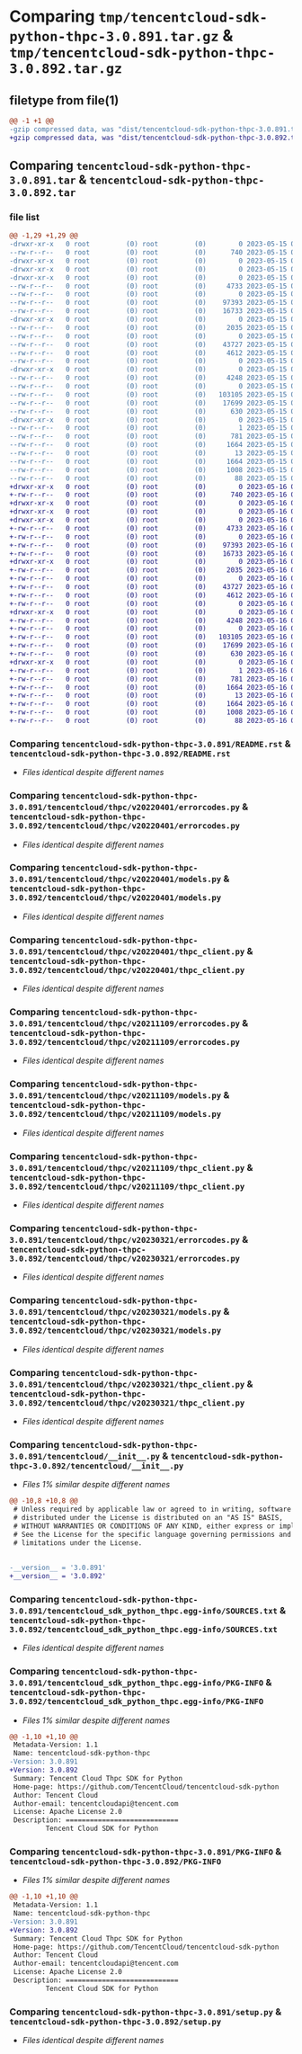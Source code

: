 # Comparing `tmp/tencentcloud-sdk-python-thpc-3.0.891.tar.gz` & `tmp/tencentcloud-sdk-python-thpc-3.0.892.tar.gz`

## filetype from file(1)

```diff
@@ -1 +1 @@
-gzip compressed data, was "dist/tencentcloud-sdk-python-thpc-3.0.891.tar", last modified: Mon May 15 04:41:45 2023, max compression
+gzip compressed data, was "dist/tencentcloud-sdk-python-thpc-3.0.892.tar", last modified: Tue May 16 00:47:40 2023, max compression
```

## Comparing `tencentcloud-sdk-python-thpc-3.0.891.tar` & `tencentcloud-sdk-python-thpc-3.0.892.tar`

### file list

```diff
@@ -1,29 +1,29 @@
-drwxr-xr-x   0 root         (0) root         (0)        0 2023-05-15 04:41:45.000000 tencentcloud-sdk-python-thpc-3.0.891/
--rw-r--r--   0 root         (0) root         (0)      740 2023-05-15 04:41:45.000000 tencentcloud-sdk-python-thpc-3.0.891/README.rst
-drwxr-xr-x   0 root         (0) root         (0)        0 2023-05-15 04:41:45.000000 tencentcloud-sdk-python-thpc-3.0.891/tencentcloud/
-drwxr-xr-x   0 root         (0) root         (0)        0 2023-05-15 04:41:45.000000 tencentcloud-sdk-python-thpc-3.0.891/tencentcloud/thpc/
-drwxr-xr-x   0 root         (0) root         (0)        0 2023-05-15 04:41:45.000000 tencentcloud-sdk-python-thpc-3.0.891/tencentcloud/thpc/v20220401/
--rw-r--r--   0 root         (0) root         (0)     4733 2023-05-15 04:41:45.000000 tencentcloud-sdk-python-thpc-3.0.891/tencentcloud/thpc/v20220401/errorcodes.py
--rw-r--r--   0 root         (0) root         (0)        0 2023-05-15 04:41:45.000000 tencentcloud-sdk-python-thpc-3.0.891/tencentcloud/thpc/v20220401/__init__.py
--rw-r--r--   0 root         (0) root         (0)    97393 2023-05-15 04:41:45.000000 tencentcloud-sdk-python-thpc-3.0.891/tencentcloud/thpc/v20220401/models.py
--rw-r--r--   0 root         (0) root         (0)    16733 2023-05-15 04:41:45.000000 tencentcloud-sdk-python-thpc-3.0.891/tencentcloud/thpc/v20220401/thpc_client.py
-drwxr-xr-x   0 root         (0) root         (0)        0 2023-05-15 04:41:45.000000 tencentcloud-sdk-python-thpc-3.0.891/tencentcloud/thpc/v20211109/
--rw-r--r--   0 root         (0) root         (0)     2035 2023-05-15 04:41:45.000000 tencentcloud-sdk-python-thpc-3.0.891/tencentcloud/thpc/v20211109/errorcodes.py
--rw-r--r--   0 root         (0) root         (0)        0 2023-05-15 04:41:45.000000 tencentcloud-sdk-python-thpc-3.0.891/tencentcloud/thpc/v20211109/__init__.py
--rw-r--r--   0 root         (0) root         (0)    43727 2023-05-15 04:41:45.000000 tencentcloud-sdk-python-thpc-3.0.891/tencentcloud/thpc/v20211109/models.py
--rw-r--r--   0 root         (0) root         (0)     4612 2023-05-15 04:41:45.000000 tencentcloud-sdk-python-thpc-3.0.891/tencentcloud/thpc/v20211109/thpc_client.py
--rw-r--r--   0 root         (0) root         (0)        0 2023-05-15 04:41:45.000000 tencentcloud-sdk-python-thpc-3.0.891/tencentcloud/thpc/__init__.py
-drwxr-xr-x   0 root         (0) root         (0)        0 2023-05-15 04:41:45.000000 tencentcloud-sdk-python-thpc-3.0.891/tencentcloud/thpc/v20230321/
--rw-r--r--   0 root         (0) root         (0)     4248 2023-05-15 04:41:45.000000 tencentcloud-sdk-python-thpc-3.0.891/tencentcloud/thpc/v20230321/errorcodes.py
--rw-r--r--   0 root         (0) root         (0)        0 2023-05-15 04:41:45.000000 tencentcloud-sdk-python-thpc-3.0.891/tencentcloud/thpc/v20230321/__init__.py
--rw-r--r--   0 root         (0) root         (0)   103105 2023-05-15 04:41:45.000000 tencentcloud-sdk-python-thpc-3.0.891/tencentcloud/thpc/v20230321/models.py
--rw-r--r--   0 root         (0) root         (0)    17699 2023-05-15 04:41:45.000000 tencentcloud-sdk-python-thpc-3.0.891/tencentcloud/thpc/v20230321/thpc_client.py
--rw-r--r--   0 root         (0) root         (0)      630 2023-05-15 04:41:45.000000 tencentcloud-sdk-python-thpc-3.0.891/tencentcloud/__init__.py
-drwxr-xr-x   0 root         (0) root         (0)        0 2023-05-15 04:41:45.000000 tencentcloud-sdk-python-thpc-3.0.891/tencentcloud_sdk_python_thpc.egg-info/
--rw-r--r--   0 root         (0) root         (0)        1 2023-05-15 04:41:45.000000 tencentcloud-sdk-python-thpc-3.0.891/tencentcloud_sdk_python_thpc.egg-info/dependency_links.txt
--rw-r--r--   0 root         (0) root         (0)      781 2023-05-15 04:41:45.000000 tencentcloud-sdk-python-thpc-3.0.891/tencentcloud_sdk_python_thpc.egg-info/SOURCES.txt
--rw-r--r--   0 root         (0) root         (0)     1664 2023-05-15 04:41:45.000000 tencentcloud-sdk-python-thpc-3.0.891/tencentcloud_sdk_python_thpc.egg-info/PKG-INFO
--rw-r--r--   0 root         (0) root         (0)       13 2023-05-15 04:41:45.000000 tencentcloud-sdk-python-thpc-3.0.891/tencentcloud_sdk_python_thpc.egg-info/top_level.txt
--rw-r--r--   0 root         (0) root         (0)     1664 2023-05-15 04:41:45.000000 tencentcloud-sdk-python-thpc-3.0.891/PKG-INFO
--rw-r--r--   0 root         (0) root         (0)     1008 2023-05-15 04:41:45.000000 tencentcloud-sdk-python-thpc-3.0.891/setup.py
--rw-r--r--   0 root         (0) root         (0)       88 2023-05-15 04:41:45.000000 tencentcloud-sdk-python-thpc-3.0.891/setup.cfg
+drwxr-xr-x   0 root         (0) root         (0)        0 2023-05-16 00:47:40.000000 tencentcloud-sdk-python-thpc-3.0.892/
+-rw-r--r--   0 root         (0) root         (0)      740 2023-05-16 00:47:40.000000 tencentcloud-sdk-python-thpc-3.0.892/README.rst
+drwxr-xr-x   0 root         (0) root         (0)        0 2023-05-16 00:47:40.000000 tencentcloud-sdk-python-thpc-3.0.892/tencentcloud/
+drwxr-xr-x   0 root         (0) root         (0)        0 2023-05-16 00:47:40.000000 tencentcloud-sdk-python-thpc-3.0.892/tencentcloud/thpc/
+drwxr-xr-x   0 root         (0) root         (0)        0 2023-05-16 00:47:40.000000 tencentcloud-sdk-python-thpc-3.0.892/tencentcloud/thpc/v20220401/
+-rw-r--r--   0 root         (0) root         (0)     4733 2023-05-16 00:47:40.000000 tencentcloud-sdk-python-thpc-3.0.892/tencentcloud/thpc/v20220401/errorcodes.py
+-rw-r--r--   0 root         (0) root         (0)        0 2023-05-16 00:47:40.000000 tencentcloud-sdk-python-thpc-3.0.892/tencentcloud/thpc/v20220401/__init__.py
+-rw-r--r--   0 root         (0) root         (0)    97393 2023-05-16 00:47:40.000000 tencentcloud-sdk-python-thpc-3.0.892/tencentcloud/thpc/v20220401/models.py
+-rw-r--r--   0 root         (0) root         (0)    16733 2023-05-16 00:47:40.000000 tencentcloud-sdk-python-thpc-3.0.892/tencentcloud/thpc/v20220401/thpc_client.py
+drwxr-xr-x   0 root         (0) root         (0)        0 2023-05-16 00:47:40.000000 tencentcloud-sdk-python-thpc-3.0.892/tencentcloud/thpc/v20211109/
+-rw-r--r--   0 root         (0) root         (0)     2035 2023-05-16 00:47:40.000000 tencentcloud-sdk-python-thpc-3.0.892/tencentcloud/thpc/v20211109/errorcodes.py
+-rw-r--r--   0 root         (0) root         (0)        0 2023-05-16 00:47:40.000000 tencentcloud-sdk-python-thpc-3.0.892/tencentcloud/thpc/v20211109/__init__.py
+-rw-r--r--   0 root         (0) root         (0)    43727 2023-05-16 00:47:40.000000 tencentcloud-sdk-python-thpc-3.0.892/tencentcloud/thpc/v20211109/models.py
+-rw-r--r--   0 root         (0) root         (0)     4612 2023-05-16 00:47:40.000000 tencentcloud-sdk-python-thpc-3.0.892/tencentcloud/thpc/v20211109/thpc_client.py
+-rw-r--r--   0 root         (0) root         (0)        0 2023-05-16 00:47:40.000000 tencentcloud-sdk-python-thpc-3.0.892/tencentcloud/thpc/__init__.py
+drwxr-xr-x   0 root         (0) root         (0)        0 2023-05-16 00:47:40.000000 tencentcloud-sdk-python-thpc-3.0.892/tencentcloud/thpc/v20230321/
+-rw-r--r--   0 root         (0) root         (0)     4248 2023-05-16 00:47:40.000000 tencentcloud-sdk-python-thpc-3.0.892/tencentcloud/thpc/v20230321/errorcodes.py
+-rw-r--r--   0 root         (0) root         (0)        0 2023-05-16 00:47:40.000000 tencentcloud-sdk-python-thpc-3.0.892/tencentcloud/thpc/v20230321/__init__.py
+-rw-r--r--   0 root         (0) root         (0)   103105 2023-05-16 00:47:40.000000 tencentcloud-sdk-python-thpc-3.0.892/tencentcloud/thpc/v20230321/models.py
+-rw-r--r--   0 root         (0) root         (0)    17699 2023-05-16 00:47:40.000000 tencentcloud-sdk-python-thpc-3.0.892/tencentcloud/thpc/v20230321/thpc_client.py
+-rw-r--r--   0 root         (0) root         (0)      630 2023-05-16 00:47:40.000000 tencentcloud-sdk-python-thpc-3.0.892/tencentcloud/__init__.py
+drwxr-xr-x   0 root         (0) root         (0)        0 2023-05-16 00:47:40.000000 tencentcloud-sdk-python-thpc-3.0.892/tencentcloud_sdk_python_thpc.egg-info/
+-rw-r--r--   0 root         (0) root         (0)        1 2023-05-16 00:47:40.000000 tencentcloud-sdk-python-thpc-3.0.892/tencentcloud_sdk_python_thpc.egg-info/dependency_links.txt
+-rw-r--r--   0 root         (0) root         (0)      781 2023-05-16 00:47:40.000000 tencentcloud-sdk-python-thpc-3.0.892/tencentcloud_sdk_python_thpc.egg-info/SOURCES.txt
+-rw-r--r--   0 root         (0) root         (0)     1664 2023-05-16 00:47:40.000000 tencentcloud-sdk-python-thpc-3.0.892/tencentcloud_sdk_python_thpc.egg-info/PKG-INFO
+-rw-r--r--   0 root         (0) root         (0)       13 2023-05-16 00:47:40.000000 tencentcloud-sdk-python-thpc-3.0.892/tencentcloud_sdk_python_thpc.egg-info/top_level.txt
+-rw-r--r--   0 root         (0) root         (0)     1664 2023-05-16 00:47:40.000000 tencentcloud-sdk-python-thpc-3.0.892/PKG-INFO
+-rw-r--r--   0 root         (0) root         (0)     1008 2023-05-16 00:47:40.000000 tencentcloud-sdk-python-thpc-3.0.892/setup.py
+-rw-r--r--   0 root         (0) root         (0)       88 2023-05-16 00:47:40.000000 tencentcloud-sdk-python-thpc-3.0.892/setup.cfg
```

### Comparing `tencentcloud-sdk-python-thpc-3.0.891/README.rst` & `tencentcloud-sdk-python-thpc-3.0.892/README.rst`

 * *Files identical despite different names*

### Comparing `tencentcloud-sdk-python-thpc-3.0.891/tencentcloud/thpc/v20220401/errorcodes.py` & `tencentcloud-sdk-python-thpc-3.0.892/tencentcloud/thpc/v20220401/errorcodes.py`

 * *Files identical despite different names*

### Comparing `tencentcloud-sdk-python-thpc-3.0.891/tencentcloud/thpc/v20220401/models.py` & `tencentcloud-sdk-python-thpc-3.0.892/tencentcloud/thpc/v20220401/models.py`

 * *Files identical despite different names*

### Comparing `tencentcloud-sdk-python-thpc-3.0.891/tencentcloud/thpc/v20220401/thpc_client.py` & `tencentcloud-sdk-python-thpc-3.0.892/tencentcloud/thpc/v20220401/thpc_client.py`

 * *Files identical despite different names*

### Comparing `tencentcloud-sdk-python-thpc-3.0.891/tencentcloud/thpc/v20211109/errorcodes.py` & `tencentcloud-sdk-python-thpc-3.0.892/tencentcloud/thpc/v20211109/errorcodes.py`

 * *Files identical despite different names*

### Comparing `tencentcloud-sdk-python-thpc-3.0.891/tencentcloud/thpc/v20211109/models.py` & `tencentcloud-sdk-python-thpc-3.0.892/tencentcloud/thpc/v20211109/models.py`

 * *Files identical despite different names*

### Comparing `tencentcloud-sdk-python-thpc-3.0.891/tencentcloud/thpc/v20211109/thpc_client.py` & `tencentcloud-sdk-python-thpc-3.0.892/tencentcloud/thpc/v20211109/thpc_client.py`

 * *Files identical despite different names*

### Comparing `tencentcloud-sdk-python-thpc-3.0.891/tencentcloud/thpc/v20230321/errorcodes.py` & `tencentcloud-sdk-python-thpc-3.0.892/tencentcloud/thpc/v20230321/errorcodes.py`

 * *Files identical despite different names*

### Comparing `tencentcloud-sdk-python-thpc-3.0.891/tencentcloud/thpc/v20230321/models.py` & `tencentcloud-sdk-python-thpc-3.0.892/tencentcloud/thpc/v20230321/models.py`

 * *Files identical despite different names*

### Comparing `tencentcloud-sdk-python-thpc-3.0.891/tencentcloud/thpc/v20230321/thpc_client.py` & `tencentcloud-sdk-python-thpc-3.0.892/tencentcloud/thpc/v20230321/thpc_client.py`

 * *Files identical despite different names*

### Comparing `tencentcloud-sdk-python-thpc-3.0.891/tencentcloud/__init__.py` & `tencentcloud-sdk-python-thpc-3.0.892/tencentcloud/__init__.py`

 * *Files 1% similar despite different names*

```diff
@@ -10,8 +10,8 @@
 # Unless required by applicable law or agreed to in writing, software
 # distributed under the License is distributed on an "AS IS" BASIS,
 # WITHOUT WARRANTIES OR CONDITIONS OF ANY KIND, either express or implied.
 # See the License for the specific language governing permissions and
 # limitations under the License.
 
 
-__version__ = '3.0.891'
+__version__ = '3.0.892'
```

### Comparing `tencentcloud-sdk-python-thpc-3.0.891/tencentcloud_sdk_python_thpc.egg-info/SOURCES.txt` & `tencentcloud-sdk-python-thpc-3.0.892/tencentcloud_sdk_python_thpc.egg-info/SOURCES.txt`

 * *Files identical despite different names*

### Comparing `tencentcloud-sdk-python-thpc-3.0.891/tencentcloud_sdk_python_thpc.egg-info/PKG-INFO` & `tencentcloud-sdk-python-thpc-3.0.892/tencentcloud_sdk_python_thpc.egg-info/PKG-INFO`

 * *Files 1% similar despite different names*

```diff
@@ -1,10 +1,10 @@
 Metadata-Version: 1.1
 Name: tencentcloud-sdk-python-thpc
-Version: 3.0.891
+Version: 3.0.892
 Summary: Tencent Cloud Thpc SDK for Python
 Home-page: https://github.com/TencentCloud/tencentcloud-sdk-python
 Author: Tencent Cloud
 Author-email: tencentcloudapi@tencent.com
 License: Apache License 2.0
 Description: ============================
         Tencent Cloud SDK for Python
```

### Comparing `tencentcloud-sdk-python-thpc-3.0.891/PKG-INFO` & `tencentcloud-sdk-python-thpc-3.0.892/PKG-INFO`

 * *Files 1% similar despite different names*

```diff
@@ -1,10 +1,10 @@
 Metadata-Version: 1.1
 Name: tencentcloud-sdk-python-thpc
-Version: 3.0.891
+Version: 3.0.892
 Summary: Tencent Cloud Thpc SDK for Python
 Home-page: https://github.com/TencentCloud/tencentcloud-sdk-python
 Author: Tencent Cloud
 Author-email: tencentcloudapi@tencent.com
 License: Apache License 2.0
 Description: ============================
         Tencent Cloud SDK for Python
```

### Comparing `tencentcloud-sdk-python-thpc-3.0.891/setup.py` & `tencentcloud-sdk-python-thpc-3.0.892/setup.py`

 * *Files identical despite different names*

